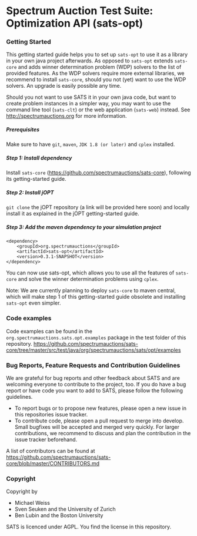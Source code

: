 # Spectrum Auction Test Suite: Optimization API (sats-opt)

### Getting Started
This getting started guide helps you to set up `sats-opt` to use it as a library in your own java project afterwards. 
As opposed to `sats-opt` extends ``sats-core`` and adds winner determination problem (WDP) solvers to the list of provided features.
As the WDP solvers require more external libraries, we recommend to install ``sats-core``, should you not (yet) want to use the WDP solvers. An upgrade is easily possible any time.

Should you not want to use SATS it in your own java code, but want to create problem instances in a simpler way, you may want to use the command line tool (`sats-clt`) or the web application (`sats-web`) instead. See 
http://spectrumauctions.org for more information.
##### Prerequisites
Make sure to have `git`, `maven`, `JDK 1.8 (or later)` and `cplex` installed. 
##### Step 1: Install dependency
Install `sats-core` (https://github.com/spectrumauctions/sats-core), following its getting-started guide.
##### Step 2: Install jOPT
``git clone`` the jOPT repository (a link will be provided here soon) and locally install it as explained in the jOPT getting-started guide.
##### Step 3: Add the maven dependency to your simulation project
````
<dependency>
    <groupId>org.spectrumauctions</groupId>
    <artifactId>sats-opt</artifactId>
    <version>0.3.1-SNAPSHOT</version>
</dependency>
````
You can now use sats-opt, which allows you to use all the features of ``sats-core`` and solve the winner determination problems using `cplex`.

Note: We are currently planning to deploy ``sats-core`` to maven central, which will make step 1 of this getting-started guide obsolete and installing `sats-opt` even simpler.

### Code examples
Code examples can be found in the
`org.spectrumauctions.sats.opt.examples`
package in the test folder of this repository.
https://github.com/spectrumauctions/sats-core/tree/master/src/test/java/org/spectrumauctions/sats/opt/examples

### Bug Reports, Feature Requests and Contribution Guidelines
We are grateful for bug reports and other feedback about SATS and are welcoming everyone to contribute to the project, too. 
If you do have a bug report or have code you want to add to SATS, please follow the following guidelines.
* To report bugs or to propose new features, please open a new issue in this repositories issue tracker. 
* To contribute code, please open a pull request to merge into develop. Small bugfixes will be accepted and merged very quickly. 
For larger contributions, we recommend to discuss and plan the contribution in the issue tracker beforehand.

A list of contributors can be found at 
https://github.com/spectrumauctions/sats-core/blob/master/CONTRIBUTORS.md

### Copyright
Copyright by
* Michael Weiss
* Sven Seuken and the University of Zurich
* Ben Lubin and the Boston University

SATS is licenced under AGPL. You find the license in this repository. 